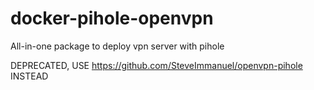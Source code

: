 # docker-pihole-openvpn
All-in-one package to deploy vpn server with pihole

DEPRECATED, USE https://github.com/SteveImmanuel/openvpn-pihole INSTEAD

